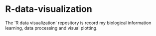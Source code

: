 # R-data-visualization
The 'R data visualization' repository is record my biological information learning, data processing and visual plotting. 
